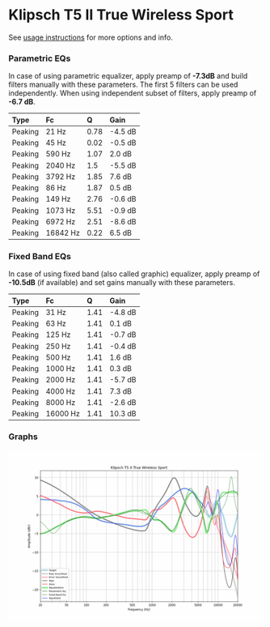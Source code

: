 # Klipsch T5 II True Wireless Sport
See [usage instructions](https://github.com/jaakkopasanen/AutoEq#usage) for more options and info.

### Parametric EQs
In case of using parametric equalizer, apply preamp of **-7.3dB** and build filters manually
with these parameters. The first 5 filters can be used independently.
When using independent subset of filters, apply preamp of **-6.7 dB**.

| Type    | Fc       |    Q | Gain    |
|:--------|:---------|:-----|:--------|
| Peaking | 21 Hz    | 0.78 | -4.5 dB |
| Peaking | 45 Hz    | 0.02 | -0.5 dB |
| Peaking | 590 Hz   | 1.07 | 2.0 dB  |
| Peaking | 2040 Hz  | 1.5  | -5.5 dB |
| Peaking | 3792 Hz  | 1.85 | 7.6 dB  |
| Peaking | 86 Hz    | 1.87 | 0.5 dB  |
| Peaking | 149 Hz   | 2.76 | -0.6 dB |
| Peaking | 1073 Hz  | 5.51 | -0.9 dB |
| Peaking | 6972 Hz  | 2.51 | -8.6 dB |
| Peaking | 16842 Hz | 0.22 | 6.5 dB  |

### Fixed Band EQs
In case of using fixed band (also called graphic) equalizer, apply preamp of **-10.5dB**
(if available) and set gains manually with these parameters.

| Type    | Fc       |    Q | Gain    |
|:--------|:---------|:-----|:--------|
| Peaking | 31 Hz    | 1.41 | -4.8 dB |
| Peaking | 63 Hz    | 1.41 | 0.1 dB  |
| Peaking | 125 Hz   | 1.41 | -0.7 dB |
| Peaking | 250 Hz   | 1.41 | -0.4 dB |
| Peaking | 500 Hz   | 1.41 | 1.6 dB  |
| Peaking | 1000 Hz  | 1.41 | 0.3 dB  |
| Peaking | 2000 Hz  | 1.41 | -5.7 dB |
| Peaking | 4000 Hz  | 1.41 | 7.3 dB  |
| Peaking | 8000 Hz  | 1.41 | -2.6 dB |
| Peaking | 16000 Hz | 1.41 | 10.3 dB |

### Graphs
![](./Klipsch%20T5%20II%20True%20Wireless%20Sport.png)